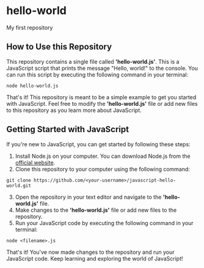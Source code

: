 # hello-world
My first repository

## How to Use this Repository
This repository contains a single file called **'hello-world.js'**. This is a JavaScript script that prints the message "Hello, world!" to the console. You can run this script by executing the following command in your terminal:
```
node hello-world.js
```
That's it! This repository is meant to be a simple example to get you started with JavaScript. Feel free to modify the **'hello-world.js'** file or add new files to this repository as you learn more about JavaScript.

## Getting Started with JavaScript
If you're new to JavaScript, you can get started by following these steps:

1. Install Node.js on your computer. You can download Node.js from the [official website](https://nodejs.org/).
2. Clone this repository to your computer using the following command:
```
git clone https://github.com/<your-username>/javascript-hello-world.git
```
3. Open the repository in your text editor and navigate to the **'hello-world.js'** file.
4. Make changes to the **'hello-world.js'** file or add new files to the repository.
5. Run your JavaScript code by executing the following command in your terminal:
```
node <filename>.js
```
That's it! You've now made changes to the repository and run your JavaScript code. Keep learning and exploring the world of JavaScript!
